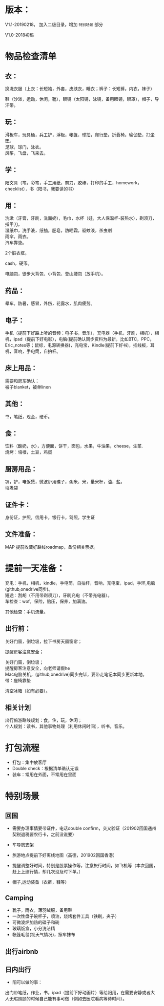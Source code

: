 # 版本：

V1.1-20190218， 加入二级目录，增加 `特别场景` 部分

V1.0-2018初稿



# 物品检查清单

## 衣：

换洗衣服（上衣：长短袖，外套，皮肤衣，睡衣；裤子：长短裤，内衣，袜子）<br>

鞋（沙滩，运动，休闲，靴），眼镜（太阳镜，泳镜，备用眼镜，眼罩），帽子，导汗带。


## 玩： 
滑板车，玩具桶，兵工铲，浮板，帐篷，球拍，爬行垫，折叠椅，瑜伽垫，打坐垫。<br>
足球，球门，泳衣。<br>
风筝，飞盘，飞来去。

## 学：
阳文具（笔，彩笔，手工用纸，剪刀，胶棒，打印的手工，homework，checklist），书（阳书，我要读的书）

## 用：
洗漱（牙膏，牙刷，洗面奶），毛巾，水杯（娃，大人保温杯-装热水），剃须刀，指甲刀。<br>
湿纸巾，洗手液，纸抽，肥皂，防晒霜，驱蚊液，杀虫剂<br>
雨伞，雨衣。<br>
汽车靠垫。<br>

2个脏衣框。

cash，硬币。

电脑包，徒步大背包、小背包、登山腰包（放手机）。
## 药品：
晕车，防暑，感冒，外伤，花露水，肌肉疲劳。

## 电子：
手机（提前下好路上听的音频：电子书，音乐），充电器（手机，牙刷，相机），相机，ipad（提前下好电影），电脑(提前确认同步资料为最新，比如BTC，PPC，Eric_notes等；鼠标，电源转换器)，充电宝，Kindle(提前下好书)，插线板，耳机，音响，手电筒，自拍杆。

## 床上用品：
需要和房东确认：<br>
被子blanket，被单linen

## 其他：
书，笔纸，现金，硬币。

## 食：
饮料（酸奶，水），方便面，饼干，面包，水果，牛油果，cheese，生菜.<br>
烧烤：培根，土豆，鸡蛋



## 厨房用品： 
锅，铲，电饭煲，微波炉用碟子，粥米，米，量米杯，油，盐。<br>
垃圾袋<br>

## 证件卡： 
身份证，护照，信用卡，银行卡，驾照，学生证

## 文件准备：
MAP 提前收藏好路线roadmap，备份相关票据。

# 提前一天准备：
充电：手机，相机，kindle，手电筒，自拍杆，音响，充电宝，ipad，手环,电脑(github,onedrive同步)。<br>
短途：刮胡（不用带剃须刀），牙刷充电（不带充电器）。<br>
车检查：wof，保险，胎压，保养，加满油。

其他检查：手机流量。

## 出行前：

关好门窗，倒垃圾，拉下书房天窗窗帘；

提醒房客注意安全；<br>

关好门窗，倒垃圾；<br>
提醒房客注意安全，向老师请假he<br>
Mac电脑关机，(github,onedrive)同步完毕，要带走笔记本同步更新本地。<br>
带：座椅靠垫<br>

清空冰箱（如有必要）。

## 相关计划
出行旅游路线规划：食，住，玩，休闲；<br>
个人规划：读书，其他事物处理（利用休闲时间），听书，音乐。



# 打包流程

- 打包：集中放客厅
- Double check：根据清单确认无误
- 装车：常用在外面，不常用在里面

# 特别场景
## 回国

- 需要办理事情要带证件，电话double confirm，交叉验证（201902回国通州契税退税要农行卡，之前没说要）

- 车导航支架
- 旅游地点提前下好离线地图（高德，201902回国香港）
- 提醒调整好时间，特别是股票操作等，注意旅行时间，如飞机等（本次回国，赶上上涨行情，却几次没及时下单。）

- 帽子,运动装备（衣裤，鞋等）

## Camping

- 靴子，雨衣，薄羽绒服，备用鞋
- 一次性盘子碗杯子，喷油，烧烤套件工具（铁刷，夹子）
- 可微波炉加热的碟子和碗
- 玻璃饭盒，小分洗洁精
- 帐篷毛毯(视天气情况)，擦车抹布

## 出行airbnb

## 日内出行

- 阳可以做的事：

出门带笔纸，作业，书，ipad（提前下好动画片）等给阳用，在需要安静或者大人无暇照顾的时候自己能有事可做（例如去医院看病等待时间）。


